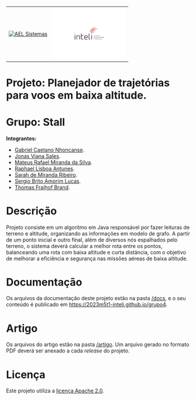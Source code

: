 <table>
<tr>
<td>
<a href= "https://ael.com.br/"><img src="https://www.ael.com.br/images/ael.png" alt="AEL Sistemas" border="0" width="70%"></a>
</td>
<td>
<a href= "https://www.inteli.edu.br/"><img src="./docs/img/logo.png" alt="Inteli - Instituto de Tecnologia e Liderança" border="0" width="200px"></a>
</td>
</tr>
</table>

# Projeto: Planejador de trajetórias para voos em baixa altitude.


# Grupo: Stall

**Integrantes:**
* [Gabriel Caetano Nhoncanse](https://www.linkedin.com/in/gabrielcaetanonhoncanse/).
* [Jonas Viana Sales](https://www.linkedin.com/in/jonas-viana-sales/).
* [Mateus Rafael Miranda da Silva](https://www.linkedin.com/in/mateus-rmiranda/).
* [Raphael Lisboa Antunes](https://www.linkedin.com/in/raphael-lisboa/).
* [Sarah de Miranda Ribeiro](https://www.linkedin.com/in/sarah-ribeiro-361130195/).
* [Sergio Brito Amorim Lucas](https://www.linkedin.com/in/sergiobalucas/).
* [Thomas Frajhof Brand](https://www.linkedin.com/in/thomas-frajhof-brand/).

# Descrição

  Projeto consiste em um algoritmo em Java responsável por fazer leituras de terreno e altitude, organizando as informações em modelo de grafo. A partir de um ponto inicial e outro final, além de diversos nós espalhados pelo terreno, o sistema deverá calcular a melhor rota entre os pontos, balanceando uma rota com baixa altitude e curta distância, com o objetivo de melhorar a eficiência e segurança nas missões aéreas de baixa altitude.

# Documentação

Os arquivos da documentação deste projeto estão na pasta [/docs](/docs), e o seu conteúdo é publicado em https://2023m5t1-inteli.github.io/grupo4.


# Artigo

Os arquivos do artigo estão na pasta [/artigo](/artigo). Um arquivo gerado no formato PDF deverá ser anexado a cada *release* do projeto.

# Licença

Este projeto utiliza a [licença Apache 2.0](LICENSE).
